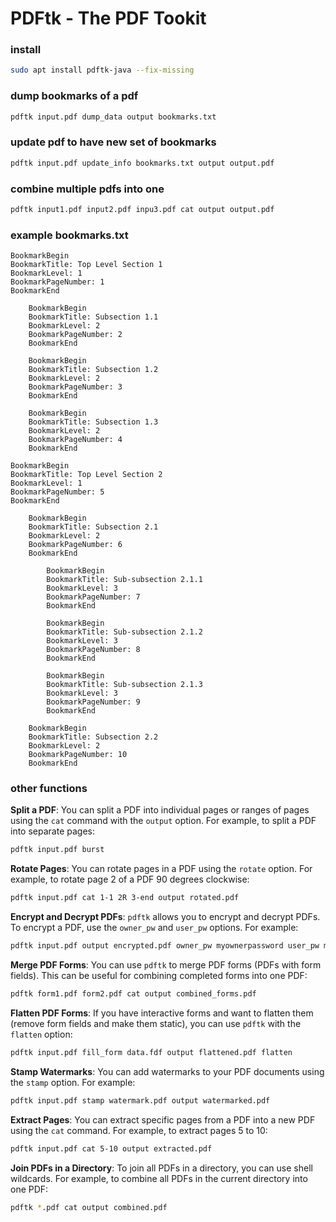 # PDFtk - The PDF Tookit


### install
```bash
sudo apt install pdftk-java --fix-missing
```


### dump bookmarks of a pdf
```bash
pdftk input.pdf dump_data output bookmarks.txt
```


### update pdf to have new set of bookmarks
```bash
pdftk input.pdf update_info bookmarks.txt output output.pdf
```


### combine multiple pdfs into one
```bash
pdftk input1.pdf input2.pdf inpu3.pdf cat output output.pdf
```


### example bookmarks.txt
```
BookmarkBegin
BookmarkTitle: Top Level Section 1
BookmarkLevel: 1
BookmarkPageNumber: 1
BookmarkEnd

    BookmarkBegin
    BookmarkTitle: Subsection 1.1
    BookmarkLevel: 2
    BookmarkPageNumber: 2
    BookmarkEnd

    BookmarkBegin
    BookmarkTitle: Subsection 1.2
    BookmarkLevel: 2
    BookmarkPageNumber: 3
    BookmarkEnd

    BookmarkBegin
    BookmarkTitle: Subsection 1.3
    BookmarkLevel: 2
    BookmarkPageNumber: 4
    BookmarkEnd

BookmarkBegin
BookmarkTitle: Top Level Section 2
BookmarkLevel: 1
BookmarkPageNumber: 5
BookmarkEnd

    BookmarkBegin
    BookmarkTitle: Subsection 2.1
    BookmarkLevel: 2
    BookmarkPageNumber: 6
    BookmarkEnd

        BookmarkBegin
        BookmarkTitle: Sub-subsection 2.1.1
        BookmarkLevel: 3
        BookmarkPageNumber: 7
        BookmarkEnd

        BookmarkBegin
        BookmarkTitle: Sub-subsection 2.1.2
        BookmarkLevel: 3
        BookmarkPageNumber: 8
        BookmarkEnd

        BookmarkBegin
        BookmarkTitle: Sub-subsection 2.1.3
        BookmarkLevel: 3
        BookmarkPageNumber: 9
        BookmarkEnd

    BookmarkBegin
    BookmarkTitle: Subsection 2.2
    BookmarkLevel: 2
    BookmarkPageNumber: 10
    BookmarkEnd
```


### other functions

**Split a PDF**: You can split a PDF into individual pages or ranges of pages using the `cat` command with the `output` option. For example, to split a PDF into separate pages:
 ```bash
 pdftk input.pdf burst
 ```


**Rotate Pages**: You can rotate pages in a PDF using the `rotate` option. For example, to rotate page 2 of a PDF 90 degrees clockwise:
```bash
pdftk input.pdf cat 1-1 2R 3-end output rotated.pdf
 ```

**Encrypt and Decrypt PDFs**: `pdftk` allows you to encrypt and decrypt PDFs. To encrypt a PDF, use the `owner_pw` and `user_pw` options. For example:
```bash
pdftk input.pdf output encrypted.pdf owner_pw myownerpassword user_pw myuserpassword
```

**Merge PDF Forms**: You can use `pdftk` to merge PDF forms (PDFs with form fields). This can be useful for combining completed forms into one PDF:
```bash
pdftk form1.pdf form2.pdf cat output combined_forms.pdf
```

**Flatten PDF Forms**: If you have interactive forms and want to flatten them (remove form fields and make them static), you can use `pdftk` with the `flatten` option:
```bash
pdftk input.pdf fill_form data.fdf output flattened.pdf flatten
```

**Stamp Watermarks**: You can add watermarks to your PDF documents using the `stamp` option. For example:
```bash
pdftk input.pdf stamp watermark.pdf output watermarked.pdf
```

**Extract Pages**: You can extract specific pages from a PDF into a new PDF using the `cat` command. For example, to extract pages 5 to 10:
```bash
pdftk input.pdf cat 5-10 output extracted.pdf
```

**Join PDFs in a Directory**: To join all PDFs in a directory, you can use shell wildcards. For example, to combine all PDFs in the current directory into one PDF:
```bash
pdftk *.pdf cat output combined.pdf
```
